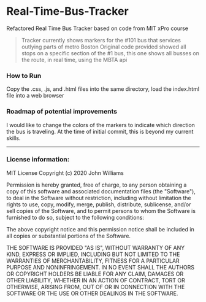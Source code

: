 # Real-Time-Bus-Tracker
Refactored Real Time Bus Tracker based on code from MIT xPro course

> Tracker currently shows markers for the #101 bus that services outlying parts of metro Boston
> Original code provided showed all stops on a specific section of the #1 bus, this one shows all busses on the route, in real time, using the MBTA api

### How to Run 
Copy the .css, .js, and .html files into the same directory, load the index.html file into a web browser

### Roadmap of potential improvements
I would like to change the colors of the markers to indicate which direction the bus is traveling. At the time of initial commit, this is beyond my current skills.

---

### License information:
MIT License
Copyright (c) 2020 John Williams

Permission is hereby granted, free of charge, to any person obtaining a copy of this software and associated documentation files (the "Software"), to deal in the Software without restriction, including without limitation the rights to use, copy, modify, merge, publish, distribute, sublicense, and/or sell copies of the Software, and to permit persons to whom the Software is furnished to do so, subject to the following conditions:

The above copyright notice and this permission notice shall be included in all copies or substantial portions of the Software.

THE SOFTWARE IS PROVIDED "AS IS", WITHOUT WARRANTY OF ANY KIND, EXPRESS OR IMPLIED, INCLUDING BUT NOT LIMITED TO THE WARRANTIES OF MERCHANTABILITY, FITNESS FOR A PARTICULAR PURPOSE AND NONINFRINGEMENT. IN NO EVENT SHALL THE AUTHORS OR COPYRIGHT HOLDERS BE LIABLE FOR ANY CLAIM, DAMAGES OR OTHER LIABILITY, WHETHER IN AN ACTION OF CONTRACT, TORT OR OTHERWISE, ARISING FROM, OUT OF OR IN CONNECTION WITH THE SOFTWARE OR THE USE OR OTHER DEALINGS IN THE SOFTWARE.
